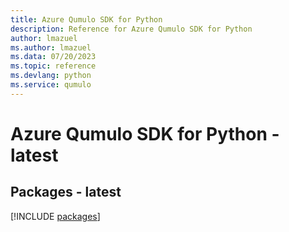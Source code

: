 ```yaml
---
title: Azure Qumulo SDK for Python
description: Reference for Azure Qumulo SDK for Python
author: lmazuel
ms.author: lmazuel
ms.data: 07/20/2023
ms.topic: reference
ms.devlang: python
ms.service: qumulo
---
```

# Azure Qumulo SDK for Python - latest
## Packages - latest
[!INCLUDE [packages](qumulo-index.md)]